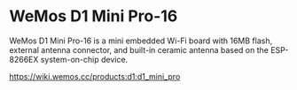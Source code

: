 # WeMos D1 Mini Pro-16

WeMos D1 Mini Pro-16 is a mini embedded Wi-Fi board with 16MB flash, external antenna connector, and built-in ceramic antenna based on the ESP-8266EX system-on-chip device.


https://wiki.wemos.cc/products:d1:d1_mini_pro
